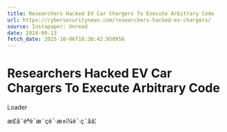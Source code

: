 ```yaml
---
title: Researchers Hacked EV Car Chargers To Execute Arbitrary Code
url: https://cybersecuritynews.com/researchers-hacked-ev-chargers/
source: Instapaper: Unread
date: 2024-09-13
fetch_date: 2025-10-06T18:30:42.950956
---
```


# Researchers Hacked EV Car Chargers To Execute Arbitrary Code

Loader

æ­£å¨éªè¯æ¨çè¯·æ±ï¼è¯·ç¨åâ¦